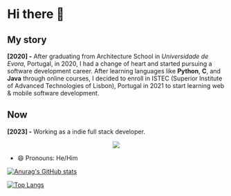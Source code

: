 # Hi there 👋

## My story
**[2020] -** After graduating from Architecture School in <em>Universidade de Evora</em>, Portugal, in 2020, I had a change of heart and started pursuing a software development career.
After learning languages like <strong>Python</strong>, <strong>C</strong>, and <strong>Java</strong> through online courses, I decided to enroll in ISTEC (Superior Institute of Advanced Technologies of Lisbon), Portugal in 2021 to start learning web & mobile software development.
## Now
**[2023] -** Working as a indie full stack developer. 

<p align="center">
    <img src="https://skillicons.dev/icons?i=ubuntu,bash,git,vscode,html,css,tailwind,js,ts,figma,react,redux,nextjs,nodejs,express,webpack,sqlite,mysql,postgres,mongodb,netlify,docker,npm,yarn&perline=12" />
</p>

- 😄 Pronouns: He/Him

[![Anurag's GitHub stats](https://github-readme-stats.vercel.app/api?username=AmadeuGMeniconiDeveloper&bg_color=151b23&border_color=3d444d&text_color=f0f6fc&show_icons=true&icon_color=365D3E&title_color=ffffff&text_bold=false&card_width=1050)](https://github.com/anuraghazra/github-readme-stats)

[![Top Langs](https://github-readme-stats.vercel.app/api/top-langs/?username=AmadeuGMeniconiDeveloper&bg_color=151b23&border_color=3d444d&text_color=f0f6fc&title_color=ffffff&card_width=1050&langs_count=5&layout=compact&hide=objectivec)](https://github.com/anuraghazra/github-readme-stats)

